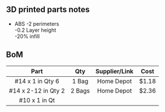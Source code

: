 

## 3D printed parts notes
* ABS
-2 perimeters  
-0.2 Layer height  
-20% infill

## BoM
| Part | Qty | Supplier/Link | Cost | 
| :---: | :---: | :---: | :---: |
| #14 x 1 in Qty 6 | 1 Bag | Home Depot | $1.18 |
| #14 x 2-12 in Qty 2 | 2 Bags | Home Depot | $2.36 |
| #10 x 1 in Qt

<!--stackedit_data:
eyJoaXN0b3J5IjpbLTEwNzA5OTgxNzIsLTQxNTk3NzkyNl19
-->